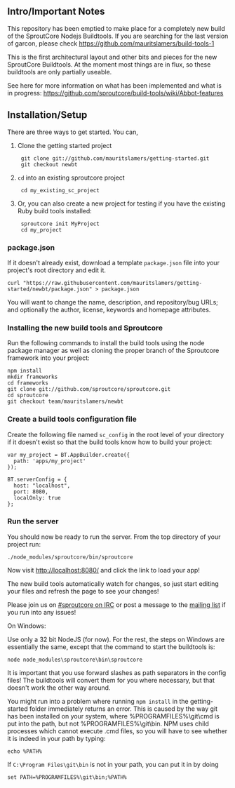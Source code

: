 ## Intro/Important Notes

This repository has been emptied to make place for a completely new build of the SproutCore Nodejs Buildtools.
If you are searching for the last version of garcon, please check https://github.com/mauritslamers/build-tools-1

This is the first architectural layout and other bits and pieces for the new SproutCore Buildtools.
At the moment most things are in flux, so these buildtools are only partially useable.

See here for more information on what has been implemented and what is in progress: https://github.com/sproutcore/build-tools/wiki/Abbot-features

## Installation/Setup

There are three ways to get started. You can,

1. Clone the getting started project

        git clone git://github.com/mauritslamers/getting-started.git
        git checkout newbt

2. `cd` into an existing sproutcore project

        cd my_existing_sc_project

3. Or, you can also create a new project for testing if you have the existing Ruby build tools installed:

        sproutcore init MyProject
        cd my_project

### package.json

If it doesn't already exist, download a template `package.json` file into your project's root directory and edit it.

    curl "https://raw.githubusercontent.com/mauritslamers/getting-started/newbt/package.json" > package.json

You will want to change the name, description, and repository/bug URLs; and optionally the author, license, keywords and homepage attributes.

### Installing the new build tools and Sproutcore

Run the following commands to install the build tools using the node package manager as well as cloning the proper branch of the Sproutcore framework into your project:

    npm install
    mkdir frameworks
    cd frameworks
    git clone git://github.com/sproutcore/sproutcore.git
    cd sproutcore
    git checkout team/mauritslamers/newbt

### Create a build tools configuration file

Create the following file named `sc_config` in the root level of your directory if it doesn't exist so that the build tools know how to build your project:

    var my_project = BT.AppBuilder.create({
      path: 'apps/my_project'
    });

    BT.serverConfig = {
      host: "localhost",
      port: 8080,
      localOnly: true
    };

### Run the server

You should now be ready to run the server. From the top directory of your project run:

    ./node_modules/sproutcore/bin/sproutcore

Now visit [http://localhost:8080/](http://localhost:8080/) and click the link to load your app!

The new build tools automatically watch for changes, so just start editing your files and refresh the page to see your changes!

Please join us on [#sproutcore on IRC](http://sproutcore.com/community/#tab=irc) or post a message to the [mailing list](http://groups.google.com/group/sproutcore/topics?gvc=2) if you run into any issues!

On Windows:

Use only a 32 bit NodeJS (for now). For the rest, the steps on Windows are essentially the same, 
except that the command to start the buildtools is:

    node node_modules\sproutcore\bin\sproutcore

It is important that you use forward slashes as path separators in the config files! 
The buildtools will convert them for you where necessary, but that doesn't work the other way around.

You might run into a problem where running ```npm install``` in the getting-started folder
immediately returns an error. This is caused by the way git has been installed on your system, 
where %PROGRAMFILES%\git\cmd is put into the path, but not %PROGRAMFILES%\git\bin. 
NPM uses child processes which cannot execute .cmd files, so you will have to see whether it 
is indeed in your path by typing:

    echo %PATH%

If ```C:\Program Files\git\bin``` is not in your path, you can put it in by doing

    set PATH=%PROGRAMFILES%\git\bin;%PATH%






